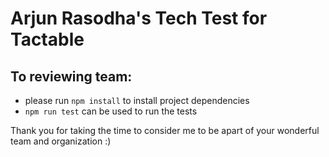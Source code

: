 # Arjun Rasodha's Tech Test for Tactable

## To reviewing team:
- please run `npm install` to install project dependencies
- `npm run test` can be used to run the tests

Thank you for taking the time to consider me to be apart of your wonderful team and organization :) 

